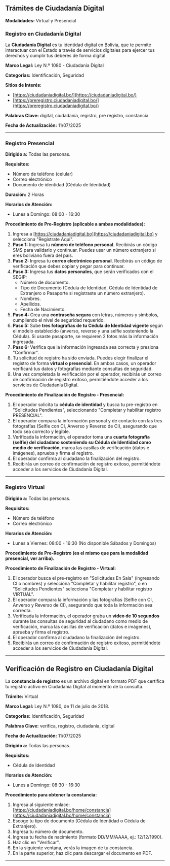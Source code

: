 ## Trámites de Ciudadanía Digital

**Modalidades:** Virtual y Presencial

### Registro en Ciudadanía Digital

La **Ciudadanía Digital** es tu identidad digital en Bolivia, que te permite interactuar con el Estado a través de servicios digitales para ejercer tus derechos y cumplir tus deberes de forma digital.

**Marco Legal:** Ley N.º 1080 - Ciudadanía Digital

**Categorías:** Identificación, Seguridad

**Sitios de Interés:**
* [https://ciudadaniadigital.bo/](https://ciudadaniadigital.bo/)
* [https://preregistro.ciudadaniadigital.bo/](https://preregistro.ciudadaniadigital.bo/)

**Palabras Clave:** digital, ciudadanía, registro, pre registro, constancia

**Fecha de Actualización:** 11/07/2025

---

### Registro Presencial

**Dirigido a:** Todas las personas.

**Requisitos:**
* Número de teléfono (celular)
* Correo electrónico
* Documento de identidad (Cédula de Identidad)

**Duración:** 2 Horas

**Horarios de Atención:**
* Lunes a Domingo: 08:00 - 16:30

**Procedimiento de Pre-Registro (aplicable a ambas modalidades):**

1.  Ingresa a [https://ciudadaniadigital.bo](https://ciudadaniadigital.bo) y selecciona "Regístrate Aquí".
2.  **Paso 1:** Ingresa tu **número de teléfono personal**. Recibirás un código SMS para validarlo y continuar. Puedes usar un número extranjero si eres boliviano fuera del país.
3.  **Paso 2:** Ingresa tu **correo electrónico personal**. Recibirás un código de verificación que debes copiar y pegar para continuar.
4.  **Paso 3:** Ingresa tus **datos personales**, que serán verificados con el SEGIP:
    * Número de documento.
    * Tipo de Documento (Cédula de Identidad, Cédula de Identidad de Extranjero o Pasaporte si registraste un número extranjero).
    * Nombres.
    * Apellidos.
    * Fecha de Nacimiento.
5.  **Paso 4:** Crea una **contraseña segura** con letras, números y símbolos, cumpliendo el nivel de seguridad requerido.
6.  **Paso 5:** Sube **tres fotografías de tu Cédula de Identidad vigente** según el modelo establecido (anverso, reverso y una selfie sosteniendo la Cédula). Si usaste pasaporte, se requieren 2 fotos más la información ingresada.
7.  **Paso 6:** Verifica que la información ingresada sea correcta y presiona "Confirmar".
8.  Tu solicitud de registro ha sido enviada. Puedes elegir finalizar el registro de forma **virtual o presencial**. En ambos casos, un operador verificará tus datos y fotografías mediante consultas de seguridad.
9.  Una vez completada la verificación por el operador, recibirás un correo de confirmación de registro exitoso, permitiéndote acceder a los servicios de Ciudadanía Digital.

**Procedimiento de Finalización de Registro - Presencial:**

1.  El operador solicita tu **cédula de identidad** y busca tu pre-registro en "Solicitudes Pendientes", seleccionando "Completar y habilitar registro PRESENCIAL".
2.  El operador compara la información personal y de contacto con las tres fotografías (Selfie con CI, Anverso y Reverso de CI), asegurando que todo sea correcto y legible.
3.  Verificada la información, el operador toma una **cuarta fotografía (selfie) del ciudadano sosteniendo su Cédula de Identidad como medio de verificación**, marca las casillas de verificación (datos e imágenes), aprueba y firma el registro.
4.  El operador confirma al ciudadano la finalización del registro.
5.  Recibirás un correo de confirmación de registro exitoso, permitiéndote acceder a los servicios de Ciudadanía Digital.

---

### Registro Virtual

**Dirigido a:** Todas las personas.

**Requisitos:**
* Número de teléfono
* Correo electrónico

**Horarios de Atención:**
* Lunes a Viernes: 08:00 - 16:30 (No disponible Sábados y Domingos)

**Procedimiento de Pre-Registro (es el mismo que para la modalidad presencial, ver arriba).**

**Procedimiento de Finalización de Registro - Virtual:**

1.  El operador busca el pre-registro en "Solicitudes En Sala" (ingresando CI o nombres) y selecciona "Completar y habilitar registro", o en "Solicitudes Pendientes" selecciona "Completar y habilitar registro VIRTUAL".
2.  El operador compara la información y las fotografías (Selfie con CI, Anverso y Reverso de CI), asegurando que toda la información sea correcta.
3.  Verificada la información, el operador graba un **video de 10 segundos** durante las consultas de seguridad al ciudadano como medio de verificación, marca las casillas de verificación (datos e imágenes), aprueba y firma el registro.
4.  El operador confirma al ciudadano la finalización del registro.
5.  Recibirás un correo de confirmación de registro exitoso, permitiéndote acceder a los servicios de Ciudadanía Digital.

---

## Verificación de Registro en Ciudadanía Digital

La **constancia de registro** es un archivo digital en formato PDF que certifica tu registro activo en Ciudadanía Digital al momento de la consulta.

**Trámite:** Virtual

**Marco Legal:** Ley N.º 1080, de 11 de julio de 2018.

**Categorías:** Identificación, Seguridad

**Palabras Clave:** verifica, registro, ciudadanía, digital

**Fecha de Actualización:** 11/07/2025

**Dirigido a:** Todas las personas.

**Requisitos:**
* Cédula de Identidad

**Horarios de Atención:**
* Lunes a Domingo: 08:30 - 16:30

**Procedimiento para obtener la constancia:**

1.  Ingresa al siguiente enlace: [https://ciudadaniadigital.bo/home/constancia](https://ciudadaniadigital.bo/home/constancia)
2.  Escoge tu tipo de documento (Cédula de Identidad o Cédula de Extranjero).
3.  Ingresa tu número de documento.
4.  Ingresa tu fecha de nacimiento (formato DD/MM/AAAA, ej.: 12/12/1990).
5.  Haz clic en "Verificar".
6.  En la siguiente ventana, verás la imagen de tu constancia.
7.  En la parte superior, haz clic para descargar el documento en PDF.

---